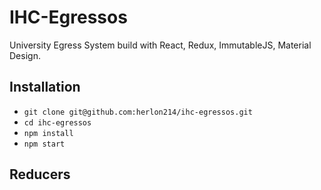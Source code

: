 # IHC-Egressos

University Egress System build with React, Redux, ImmutableJS, Material Design.

## Installation

* `git clone git@github.com:herlon214/ihc-egressos.git`
* `cd ihc-egressos`
* `npm install`
* `npm start`

## Reducers

